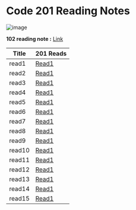 # Code 201 Reading Notes


 ![image](https://github.githubassets.com/images/modules/open_graph/github-octocat.png)

**102 reading note :** [Link](https://hamzhsuilik.github.io/reading-notes/102-reading-note.md)



| Title                                  | 201 Reads                                                          |
| ---------------------------------------| ------------------------------------------------------------------ |
| read1                                  | [Read1](https://hamzhsuilik.github.io/reading-notes/read-1)        |
| read2                                  | [Read1](https://hamzhsuilik.github.io/reading-notes/read-2)        |
| read3                                  | [Read1](https://hamzhsuilik.github.io/reading-notes/read-3)        |
| read4                                  | [Read1](https://hamzhsuilik.github.io/reading-notes/read-4)        |
| read5                                  | [Read1](https://hamzhsuilik.github.io/reading-notes/read-5)        |
| read6                                  | [Read1](https://hamzhsuilik.github.io/reading-notes/read-6)        |
| read7                                  | [Read1](https://hamzhsuilik.github.io/reading-notes/read-7)        |
| read8                                  | [Read1](https://hamzhsuilik.github.io/reading-notes/read-8)        |
| read9                                  | [Read1](https://hamzhsuilik.github.io/reading-notes/read-9)        |
| read10                                 | [Read1](https://hamzhsuilik.github.io/reading-notes/read-10)       |
| read11                                 | [Read1](https://hamzhsuilik.github.io/reading-notes/read-11)       |
| read12                                 | [Read1](https://hamzhsuilik.github.io/reading-notes/read-12)       |
| read13                                 | [Read1](https://hamzhsuilik.github.io/reading-notes/read-13)       |
| read14                                 | [Read1](https://hamzhsuilik.github.io/reading-notes/read-14)       |
| read15                                 | [Read1](https://hamzhsuilik.github.io/reading-notes/read-15)       |

